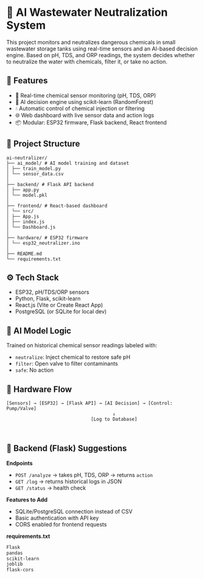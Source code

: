 # 🌊 AI Wastewater Neutralization System

This project monitors and neutralizes dangerous chemicals in small wastewater storage tanks using real-time sensors and an AI-based decision engine. Based on pH, TDS, and ORP readings, the system decides whether to neutralize the water with chemicals, filter it, or take no action.

## 🚀 Features

- 📡 Real-time chemical sensor monitoring (pH, TDS, ORP)
- 🧠 AI decision engine using scikit-learn (RandomForest)
- 💧 Automatic control of chemical injection or filtering
- 🌐 Web dashboard with live sensor data and action logs
- 📦 Modular: ESP32 firmware, Flask backend, React frontend

## 🧱 Project Structure
```plaintext
ai-neutralizer/
├── ai_model/ # AI model training and dataset
│ ├── train_model.py
│ └── sensor_data.csv
│
├── backend/ # Flask API backend
│ ├── app.py
│ └── model.pkl
│
├── frontend/ # React-based dashboard
│ └── src/
│ ├── App.js
│ ├── index.js
│ └── Dashboard.js
│
├── hardware/ # ESP32 firmware
│ └── esp32_neutralizer.ino
│
├── README.md
└── requirements.txt

```

## ⚙️ Tech Stack

- ESP32, pH/TDS/ORP sensors
- Python, Flask, scikit-learn
- React.js (Vite or Create React App)
- PostgreSQL (or SQLite for local dev)

## 🧪 AI Model Logic

Trained on historical chemical sensor readings labeled with:
- `neutralize`: Inject chemical to restore safe pH
- `filter`: Open valve to filter contaminants
- `safe`: No action

## 🔌 Hardware Flow

```text
[Sensors] → [ESP32] → [Flask API] → [AI Decision] → [Control: Pump/Valve]
                                       ↓
                               [Log to Database]



```

## 🔧 Backend (Flask) Suggestions

**Endpoints**
- `POST /analyze` → takes pH, TDS, ORP → returns `action`
- `GET /log` → returns historical logs in JSON
- `GET /status` → health check

**Features to Add**
- SQLite/PostgreSQL connection instead of CSV
- Basic authentication with API key
- CORS enabled for frontend requests

**requirements.txt**
```txt
Flask
pandas
scikit-learn
joblib
flask-cors
